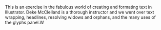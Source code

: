 This is an exercise in the fabulous world of creating and formating text in Illustrator. Deke McClelland is a thorough instructor and we went over text wrapping, headlines, resolving widows and orphans, and the many uses of the glyphs panel.W